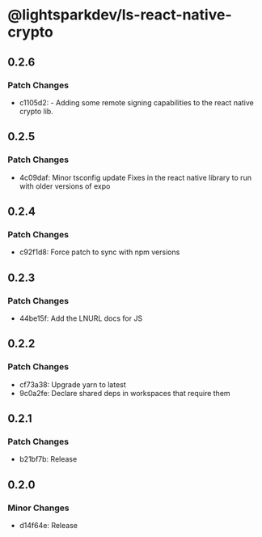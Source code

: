 # @lightsparkdev/ls-react-native-crypto

## 0.2.6

### Patch Changes

- c1105d2: - Adding some remote signing capabilities to the react native crypto lib.

## 0.2.5

### Patch Changes

- 4c09daf: Minor tsconfig update
  Fixes in the react native library to run with older versions of expo

## 0.2.4

### Patch Changes

- c92f1d8: Force patch to sync with npm versions

## 0.2.3

### Patch Changes

- 44be15f: Add the LNURL docs for JS

## 0.2.2

### Patch Changes

- cf73a38: Upgrade yarn to latest
- 9c0a2fe: Declare shared deps in workspaces that require them

## 0.2.1

### Patch Changes

- b21bf7b: Release

## 0.2.0

### Minor Changes

- d14f64e: Release
